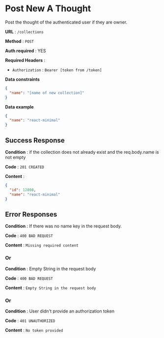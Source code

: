 # Post New A Thought

Post the thought of the authenticated user if they are owner.

**URL** : `/collections`

**Method** : `POST`

**Auth required** : YES

**Required Headers** :

- `Authorization` : `Bearer [token from /token]`

**Data constraints**

```json
{
  "name": "[name of new collection]"
}
```

**Data example**

```json
{
  "name": "react-minimal"
}
```

## Success Response

**Condition** : if the collection does not already exist and the req.body.name is not empty

**Code** : `201 CREATED`

**Content** :

```json
{
  "id": 12898,
  "name": "react-minimal"
}
```

## Error Responses

**Condition** : If there was no name key in the request body.

**Code** : `400 BAD REQUEST`

**Content** : `Missing required content`

### Or

**Condition** : Empty String in the request body

**Code** : `400 BAD REQUEST`

**Content** : `Empty String in the request body`

### Or

**Condition** : User didn't provide an authorization token

**Code** : `401 UNAUTHORIZED`

**Content** : `No token provided`
